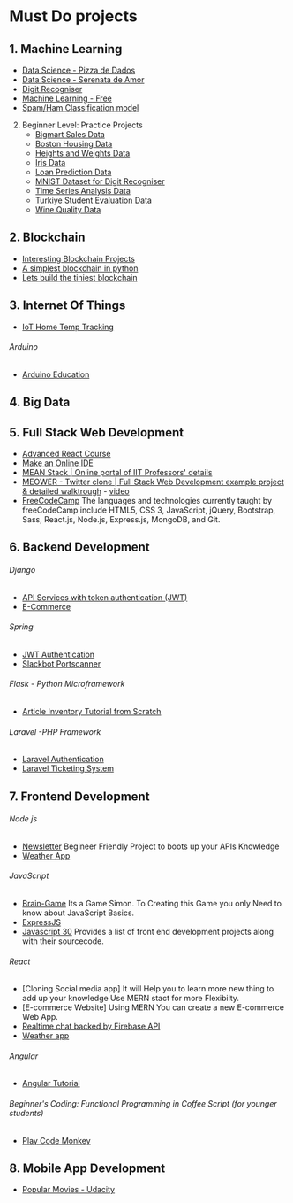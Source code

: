 # Must Do projects

## 1. Machine Learning
  - [Data Science - Pizza de Dados](http://pizzadedados.com/)
  - [Data Science - Serenata de Amor](https://serenata.ai/)
  - [Digit Recogniser](https://github.com/aashish-ak/CNN-from-Scratch)
  - [Machine Learning - Free](http://www.fast.ai/)
  - [Spam/Ham Classification model](https://github.com/suleka96/RNN-and-ML-models/blob/master/LSTM_Enron.py)
   
   2. Beginner Level: Practice Projects
       - [Bigmart Sales Data](https://datahack.analyticsvidhya.com/contest/practice-problem-big-mart-sales-iii/)
       - [Boston Housing Data](https://www.cs.toronto.edu/~delve/data/boston/bostonDetail.html)
       - [Heights and Weights Data](http://wiki.stat.ucla.edu/socr/index.php/SOCR_Data_Dinov_020108_HeightsWeights)
       - [Iris Data](https://archive.ics.uci.edu/ml/datasets/Iris)
       - [Loan Prediction Data](https://datahack.analyticsvidhya.com/contest/practice-problem-loan-prediction-iii/)
       - [MNIST Dataset for Digit Recogniser](http://yann.lecun.com/exdb/mnist/)
       - [Time Series Analysis Data](https://datahack.analyticsvidhya.com/contest/practice-problem-time-series-2/)
       - [Turkiye Student Evaluation Data](https://archive.ics.uci.edu/ml/datasets/Wine+Qualityhttps://archive.ics.uci.edu/ml/datasets/Turkiye+Student+Evaluation)
       - [Wine Quality Data](https://archive.ics.uci.edu/ml/datasets/Wine+Quality)
       

## 2. Blockchain
   - [Interesting Blockchain Projects](https://hackernoon.com/6-interesting-blockchain-projects-8c315364ff7f)
   - [A simplest blockchain in python](https://github.com/dvf/blockchain)
   - [Lets build the tiniest blockchain](https://medium.com/crypto-currently/lets-build-the-tiniest-blockchain-e70965a248b)

## 3. Internet Of Things
   - [IoT Home Temp Tracking](https://github.com/IoT-Projects/IoT-home-temp-tracking)
###### Arduino
  - [Arduino Education](https://www.arduino.cc/en/Main/Education)

## 4. Big Data

## 5. Full Stack Web Development
 * [Advanced React Course](https://advancedreact.com/)
 * [Make an Online IDE](https://github.com/kaustubhhiware/c0derunR)
 * [MEAN Stack | Online portal of IIT Professors' details](https://github.com/aashish-ak/search_guru)
 * [MEOWER - Twitter clone | Full Stack Web Development example project & detailed walktrough](https://github.com/CodingGarden/meower) - [video](https://www.youtube.com/watch?v=JnEH9tYLxLk)
 * [FreeCodeCamp](https://www.freecodecamp.org) The languages and technologies currently taught by freeCodeCamp include HTML5, CSS 3, JavaScript, jQuery, Bootstrap, Sass, React.js, Node.js, Express.js, MongoDB, and Git. 

## 6. Backend Development

###### Django
  - [API Services with token authentication (JWT)](https://github.com/kasulani/drf_tutorial)
  - [E-Commerce](https://github.com/snipcart/snipcart-wagtail-integration)
  
###### Spring
  - [JWT Authentication](https://github.com/andreybleme/jwt-me)
  - [Slackbot Portscanner](https://github.com/andreybleme/portscanner-slackapp)

###### Flask - Python Microframework
  - [Article Inventory Tutorial from Scratch](https://bit.ly/py_flask)

  ######  Laravel  -PHP Framework 
  - [Laravel Authentication](https://github.com/jeremykenedy/laravel-auth)
  - [Laravel Ticketing System](https://github.com/thekordy/ticketit)

## 7. Frontend Development

###### Node js 
  - [Newsletter]() Begineer Friendly Project to boots up your APIs Knowledge
  - [Weather App]()

###### JavaScript
  -  [Brain-Game](https://github.com/CODXZAHEER/Brain-Game) Its a Game Simon. To Creating this Game you only Need to know about JavaScript Basics.
  -  [ExpressJS](http://sahatyalkabov.com/how-to-implement-password-reset-in-nodejs/)
  -  [Javascript 30](https://javascript30.com/) Provides a list of front end development projects along with their sourcecode.

###### React 
  - [Cloning Social media app] It will Help you to learn more new thing to add up your knowledge Use MERN stact for more Flexibilty.
  - [E-commerce Website] Using MERN You can create a new E-commerce Web App.
  - [Realtime chat backed by Firebase API](https://github.com/sar-gupta/space)
  - [Weather app](https://github.com/pixelsinprogress/weather-app-2)

###### Angular
  - [Angular Tutorial](https://angular.io/guide/quickstart)

###### Beginner's Coding: Functional Programming in Coffee Script (for younger students)
  - [Play Code Monkey](https://www.playcodemonkey.com)

## 8. Mobile App Development
  - [Popular Movies - Udacity](https://github.com/dipakkr/Popular-Movies)

